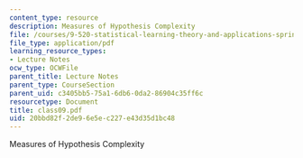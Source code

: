 ```yaml
---
content_type: resource
description: Measures of Hypothesis Complexity
file: /courses/9-520-statistical-learning-theory-and-applications-spring-2003/20bbd82f2de96e5ec227e43d35d1bc48_class09.pdf
file_type: application/pdf
learning_resource_types:
- Lecture Notes
ocw_type: OCWFile
parent_title: Lecture Notes
parent_type: CourseSection
parent_uid: c3405bb5-75a1-6db6-0da2-86904c35ff6c
resourcetype: Document
title: class09.pdf
uid: 20bbd82f-2de9-6e5e-c227-e43d35d1bc48
---
```

Measures of Hypothesis Complexity